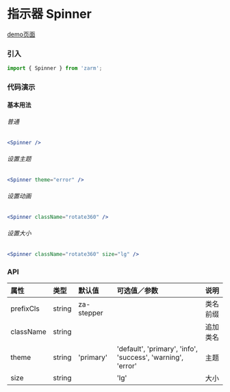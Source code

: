 # 指示器 Spinner

[demo页面](https://zhongantecheng.github.io/zarm/#/spinner)

### 引入

```js
import { Spinner } from 'zarm';
```

### 代码演示

#### 基本用法

###### 普通
```jsx
<Spinner />
```

###### 设置主题
```jsx
<Spinner theme="error" />
```

###### 设置动画
```jsx
<Spinner className="rotate360" />
```

###### 设置大小
```jsx
<Spinner className="rotate360" size="lg" />
```



### API

| 属性 | 类型 | 默认值 | 可选值／参数 | 说明 |
| :--- | :--- | :--- | :--- | :--- |
| prefixCls | string | za-stepper | | 类名前缀 |
| className | string | | | 追加类名 |
| theme | string | 'primary' | 'default', 'primary', 'info', 'success', 'warning', 'error' | 主题 |
| size | string | | 'lg' | 大小 |




